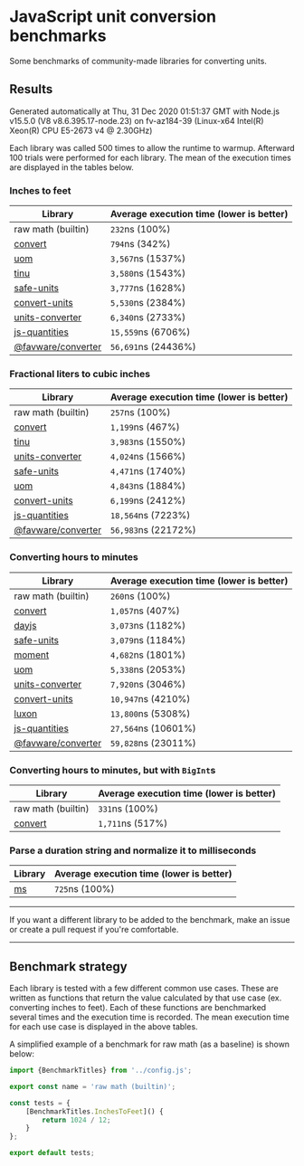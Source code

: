 # JavaScript unit conversion benchmarks

Some benchmarks of community-made libraries for converting units.

## Results

<!-- beginblock(results) -->

Generated automatically at Thu, 31 Dec 2020 01:51:37 GMT with Node.js v15.5.0 (V8 v8.6.395.17-node.23) on fv-az184-39 (Linux-x64 Intel(R) Xeon(R) CPU E5-2673 v4 @ 2.30GHz)

Each library was called 500 times to allow the runtime to warmup.
Afterward 100 trials were performed for each library.
The mean of the execution times are displayed in the tables below.

### Inches to feet

| Library                                                            | Average execution time (lower is better) |
| ------------------------------------------------------------------ | ---------------------------------------- |
| raw math (builtin)                                                 | `232`ns (100%)                           |
| [convert](https://npmjs.com/package/convert)                       | `794`ns (342%)                           |
| [uom](https://npmjs.com/package/uom)                               | `3,567`ns (1537%)                        |
| [tinu](https://npmjs.com/package/tinu)                             | `3,580`ns (1543%)                        |
| [safe-units](https://npmjs.com/package/safe-units)                 | `3,777`ns (1628%)                        |
| [convert-units](https://npmjs.com/package/convert-units)           | `5,530`ns (2384%)                        |
| [units-converter](https://npmjs.com/package/units-converter)       | `6,340`ns (2733%)                        |
| [js-quantities](https://npmjs.com/package/js-quantities)           | `15,559`ns (6706%)                       |
| [@favware/converter](https://npmjs.com/package/@favware/converter) | `56,691`ns (24436%)                      |

### Fractional liters to cubic inches

| Library                                                            | Average execution time (lower is better) |
| ------------------------------------------------------------------ | ---------------------------------------- |
| raw math (builtin)                                                 | `257`ns (100%)                           |
| [convert](https://npmjs.com/package/convert)                       | `1,199`ns (467%)                         |
| [tinu](https://npmjs.com/package/tinu)                             | `3,983`ns (1550%)                        |
| [units-converter](https://npmjs.com/package/units-converter)       | `4,024`ns (1566%)                        |
| [safe-units](https://npmjs.com/package/safe-units)                 | `4,471`ns (1740%)                        |
| [uom](https://npmjs.com/package/uom)                               | `4,843`ns (1884%)                        |
| [convert-units](https://npmjs.com/package/convert-units)           | `6,199`ns (2412%)                        |
| [js-quantities](https://npmjs.com/package/js-quantities)           | `18,564`ns (7223%)                       |
| [@favware/converter](https://npmjs.com/package/@favware/converter) | `56,983`ns (22172%)                      |

### Converting hours to minutes

| Library                                                            | Average execution time (lower is better) |
| ------------------------------------------------------------------ | ---------------------------------------- |
| raw math (builtin)                                                 | `260`ns (100%)                           |
| [convert](https://npmjs.com/package/convert)                       | `1,057`ns (407%)                         |
| [dayjs](https://npmjs.com/package/dayjs)                           | `3,073`ns (1182%)                        |
| [safe-units](https://npmjs.com/package/safe-units)                 | `3,079`ns (1184%)                        |
| [moment](https://npmjs.com/package/moment)                         | `4,682`ns (1801%)                        |
| [uom](https://npmjs.com/package/uom)                               | `5,338`ns (2053%)                        |
| [units-converter](https://npmjs.com/package/units-converter)       | `7,920`ns (3046%)                        |
| [convert-units](https://npmjs.com/package/convert-units)           | `10,947`ns (4210%)                       |
| [luxon](https://npmjs.com/package/luxon)                           | `13,800`ns (5308%)                       |
| [js-quantities](https://npmjs.com/package/js-quantities)           | `27,564`ns (10601%)                      |
| [@favware/converter](https://npmjs.com/package/@favware/converter) | `59,828`ns (23011%)                      |

### Converting hours to minutes, but with `BigInt`s

| Library                                      | Average execution time (lower is better) |
| -------------------------------------------- | ---------------------------------------- |
| raw math (builtin)                           | `331`ns (100%)                           |
| [convert](https://npmjs.com/package/convert) | `1,711`ns (517%)                         |

### Parse a duration string and normalize it to milliseconds

| Library                            | Average execution time (lower is better) |
| ---------------------------------- | ---------------------------------------- |
| [ms](https://npmjs.com/package/ms) | `725`ns (100%)                           |

<!-- endblock(results) -->

---

If you want a different library to be added to the benchmark, make an issue or create a pull request if you're comfortable.

---

## Benchmark strategy

Each library is tested with a few different common use cases.
These are written as functions that return the value calculated by that use case (ex. converting inches to feet).
Each of these functions are benchmarked several times and the execution time is recorded.
The mean execution time for each use case is displayed in the above tables.

A simplified example of a benchmark for raw math (as a baseline) is shown below:

```js
import {BenchmarkTitles} from '../config.js';

export const name = 'raw math (builtin)';

const tests = {
	[BenchmarkTitles.InchesToFeet]() {
		return 1024 / 12;
	}
};

export default tests;
```
